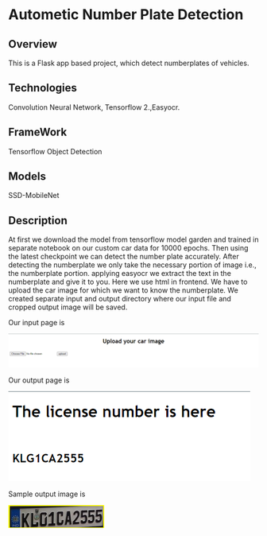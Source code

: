 # Autometic Number Plate Detection
## Overview
This is a Flask app based project, which detect numberplates of vehicles.
## Technologies
Convolution Neural Network, Tensorflow 2.,Easyocr.
## FrameWork
Tensorflow Object Detection 
## Models
SSD-MobileNet
## Description
At first we download the model from tensorflow model garden and trained in separate notebook on our custom car data for 10000 epochs.
Then using the latest checkpoint we can detect the number plate accurately.
After detecting the numberplate we only take the necessary portion of image i.e., the numberplate portion.
applying easyocr we extract the text in the numberplate and give it to you.
Here we use html in frontend. We have to upload the car image for which we want to know the numberplate.
We created separate input and output directory where our input file and cropped output image will be saved.

Our input page is

![input_page](./input_page.png)

Our output page is 

![output_page](./output_page.png)

Sample output image is

![output_image](./Output_Images/output.png)
